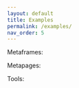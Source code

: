 ```yaml
---
layout: default
title: Examples
permalink: /examples/
nav_order: 5
---
```


Metaframes:
<ul id="metaframes"></ul>


Metapages:
<ul id="metapages"></ul>

Tools:
<ul id="tools"></ul>

<script>

function getFirstTokenAfter(s, target) {
	var tokens = s.split('/');
	var index = tokens.indexOf(target);
	if (index > -1) {
		return tokens[index + 1];
	} else {
		return null;
	}
}

var metaframes = {};
var metapages = {};

// add the locally hosted metaframe links
[
	{% for metaframe in site.metaframes %}
	  "{{site.baseurl}}{{ metaframe.id }}".replace('/index', ''),
	{% endfor %}
].forEach(function(e) {
	var token = getFirstTokenAfter(e, 'metaframes');
	var tokens = e.split('/');
	var i = tokens.indexOf(token);
	tokens = tokens.slice(0, i + 1);
	e = "{{site.url}}" + tokens.join('/');
	if (!metaframes[token]) {
		metaframes[token] = true;
		var element = document.createElement("li");
		element.innerHTML = '<a href="' + e + '/">' + token + '</a>  <a href="{{site.url}}/tools/metaframeview?url=' + e + '/">inspect</a>';
		document.getElementById("metaframes").appendChild(element);
	}
});


// add the metaframes hosted elsewhere
[
	"https://metapages.github.io/metaframe-editor-json/",
	"http://localhost:8080/ui/plots/metaframe-experiences/",
].map((url) => {
{% if jekyll.environment == "production" %}
		return url;
{% else %}
		return `http://localhost:3000/${url}`;
{% endif %}
}).map((url => {
	var element = document.createElement("li");
	element.innerHTML = `<a href="${url}">${url}</a>  <a href="{{site.url}}/tools/metaframeview?url=${url}">inspect</a>`;
	document.getElementById("metaframes").appendChild(element);
}));


// add the local metapages
[
	{% for metapage in site.metapages %}
	  "{{site.baseurl}}{{ metapage.id }}".replace('/index', ''),
	{% endfor %}
].forEach(function(e) {
	var token = getFirstTokenAfter(e, 'metapages');
	var tokens = e.split('/');
	var i = tokens.indexOf(token);
	tokens = tokens.slice(0, i + 1);
	e = tokens.join('/');
	if (!metapages[token]) {
		metapages[token] = true;
		// Link to the metapage, metapage.json, metapage in debug mode
		var element = document.createElement("li");

		var metapageViewUrl = 
{% if jekyll.environment == "production" %}
			`https://app.metapages.org/#url={{site.url}}/metapages/${token}/`;
{% else %}
			`{{site.data.urls.app-metapage-local}}/#url={{site.url}}/metapages/${token}/`;
{% endif %}

		if (token == 'test') {
			// don't wrap the test metapage in app.metapages.org it will break
			metapageViewUrl = `{{site.baseurl}}/metapages/${token}/`;
		}

		element.innerHTML = '<a href="' + metapageViewUrl + '">' + e.split('/').pop() + `</a>  <a href="{{site.baseurl}}/metapages/${token}/metapage.json">metapage.json</a> <a href="{{site.baseurl}}/metapages/${token}/?MP_DEBUG=1">debug</a>`;
		document.getElementById("metapages").appendChild(element);
	}
});

// add the tools hosted elsewhere
[
	"https://app.metapages.org/",
].map((url) => {
{% if jekyll.environment == "production" %}
		return url;
{% else %}
		return `http://localhost:3000/${url}`;
{% endif %}
}).map((url => {
	var element = document.createElement("li");
	element.innerHTML = `<a href="${url}">${url}</a>`;
	document.getElementById("tools").appendChild(element);
}));

</script>
